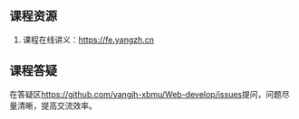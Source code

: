 ## 课程资源

1. 课程在线讲义：<https://fe.yangzh.cn>

## 课程答疑

在答疑区<https://github.com/yangjh-xbmu/Web-develop/issues>提问，问题尽量清晰，提高交流效率。
